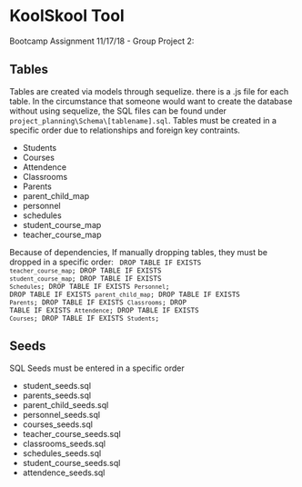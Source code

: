 # KoolSkool Tool
Bootcamp Assignment 11/17/18 - Group Project 2:

## Tables
Tables are created via models through sequelize. there is a .js file for each table.  In the circumstance that someone would want to create the database without using sequelize, the SQL files can be found under `project_planning\Schema\[tablename].sql`.  Tables must be created in a specific order due to relationships and foreign key contraints.
  * Students
  * Courses
  * Attendence
  * Classrooms
  * Parents
  * parent_child_map
  * personnel
  * schedules
  * student_course_map
  * teacher_course_map

Because of dependencies, If manually dropping tables, they must be dropped in a specific order:
<code>
DROP TABLE IF EXISTS `teacher_course_map`;
DROP TABLE IF EXISTS `student_course_map`;
DROP TABLE IF EXISTS `Schedules`;
DROP TABLE IF EXISTS `Personnel`;
DROP TABLE IF EXISTS `parent_child_map`;
DROP TABLE IF EXISTS `Parents`;
DROP TABLE IF EXISTS `Classrooms`;
DROP TABLE IF EXISTS `Attendence`;
DROP TABLE IF EXISTS `Courses`;
DROP TABLE IF EXISTS `Students`;
</code>

## Seeds
SQL Seeds must be entered in a specific order
  * student_seeds.sql 
  * parents_seeds.sql 
  * parent_child_seeds.sql 
  * personnel_seeds.sql 
  * courses_seeds.sql 
  * teacher_course_seeds.sql 
  * classrooms_seeds.sql 
  * schedules_seeds.sql 
  * student_course_seeds.sql 
  * attendence_seeds.sql